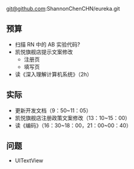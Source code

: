 
git@github.com:ShannonChenCHN/eureka.git


## 预算

- 扫描 RN 中的 AB 实验代码?
- 凯悦旗舰店提示文案修改
  - 注册页
  - 填写页
- 读《深入理解计算机系统》（2h）

## 实际

- 更新开发文档（9：50~11：05）
- 凯悦旗舰店注册政策文案修改（13：10~15：00）
- 读《编码》（16：30~18：00，21：00~00：40）

## 问题


- UITextView